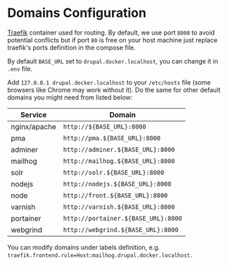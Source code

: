 # Domains Configuration

[Traefik](https://hub.docker.com/_/traefik) container used for routing. By default, we use port `8000` to avoid potential conflicts but if port `80` is free on your host machine just replace traefik's ports definition in the compose file.

By default `BASE_URL` set to `drupal.docker.localhost`, you can change it in `.env` file.

Add `127.0.0.1 drupal.docker.localhost` to your `/etc/hosts` file (some browsers like Chrome may work without it). Do the same for other default domains you might need from listed below:

| Service      | Domain                              |
| ------------ | ----------------------------------- |
| nginx/apache | `http://${BASE_URL}:8000`           |
| pma          | `http://pma.${BASE_URL}:8000`       |
| adminer      | `http://adminer.${BASE_URL}:8000`   |
| mailhog      | `http://mailhog.${BASE_URL}:8000`   |
| solr         | `http://solr.${BASE_URL}:8000`      |
| nodejs       | `http://nodejs.${BASE_URL}:8000`    |
| node         | `http://front.${BASE_URL}:8000`     |
| varnish      | `http://varnish.${BASE_URL}:8000`   |
| portainer    | `http://portainer.${BASE_URL}:8000` |
| webgrind     | `http://webgrind.${BASE_URL}:8000`  |

You can modify domains under labels definition, e.g. `traefik.frontend.rule=Host:mailhog.drupal.docker.localhost`.
